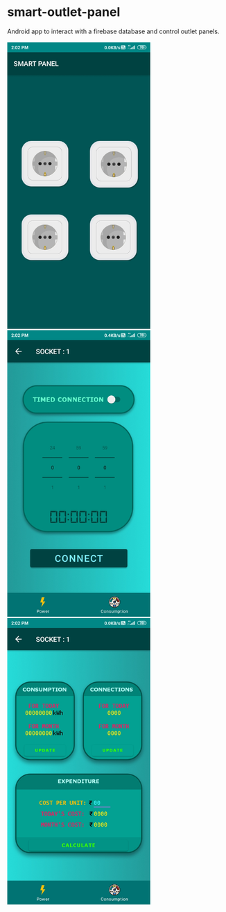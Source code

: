 # smart-outlet-panel
Android app to interact with a firebase database and control outlet panels.
<br><br>
<img src="https://github.com/yesSwaroop/smart-outlet-panel/blob/master/screenshots/1.jpg" alt="drawing" width="330"/>
<img src="https://github.com/yesSwaroop/smart-outlet-panel/blob/master/screenshots/2.jpg" alt="drawing" width="330"/>
<img src="https://github.com/yesSwaroop/smart-outlet-panel/blob/master/screenshots/3.jpg" alt="drawing" width="330"/>
